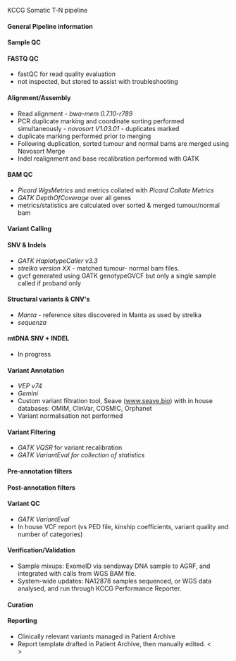  KCCG Somatic T-N pipeline

#### General Pipeline information


#### Sample QC

#### FASTQ QC

 * fastQC for read quality evaluation
 * not inspected, but stored to assist with troubleshooting

#### Alignment/Assembly

 * Read alignment - _bwa-mem 0.7.10-r789_
 * PCR duplicate marking and coordinate sorting performed simultaneously - _novosort V1.03.01_ - duplicates marked
 * duplicate marking performed prior to merging
 * Following duplication, sorted tumour and normal bams are merged using Novosort Merge
 * Indel realignment and base recalibration performed with GATK

#### BAM QC

 * _Picard WgsMetrics_ and metrics collated with _Picard Collate Metrics_
 * _GATK DepthOfCoverage_ over all genes
 * metrics/statistics are calculated over sorted & merged tumour/normal bam

#### Variant Calling

#### SNV & Indels 

 * _GATK HaplotypeCaller v3.3_
 * _strelka version XX_ - matched tumour- normal bam files.
 * gvcf generated using GATK genotypeGVCF but only a single sample called if proband only

#### Structural variants & CNV's 
 * _Manta_ - reference sites discovered in Manta as used by strelka
 * _sequenza_

#### mtDNA SNV + INDEL 
 * In progress

#### Variant Annotation

 * _VEP v74_
 * _Gemini_
 * Custom variant filtration tool, Seave (www.seave.bio) with in house databases: OMIM, ClinVar, COSMIC, Orphanet
 * Variant normalisation not performed

#### Variant Filtering

 * _GATK VQSR_ for variant recalibration
 * _GATK VariantEval for collection of statistics_

#### Pre-annotation filters 

#### Post-annotation filters 

#### Variant QC

 * _GATK VariantEval_
 * In house VCF report (vs PED file, kinship coefficients, variant quality and number of categories)

#### Verification/Validation

 * Sample mixups: ExomeID via sendaway DNA sample to AGRF, and integrated with calls from WGS BAM file.
 * System-wide updates: NA12878 samples sequenced, or WGS data analysed, and run through KCCG Performance Reporter.

#### Curation


#### Reporting

 * Clinically relevant variants managed in Patient Archive
 * Report template drafted in Patient Archive, then manually edited.
<<BR>>
